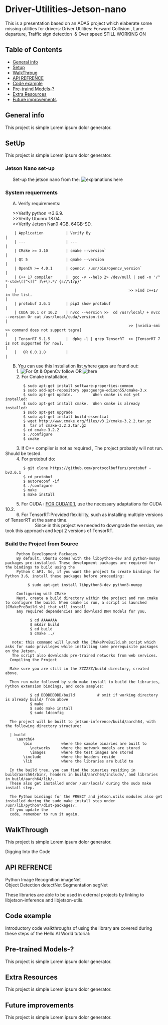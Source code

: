 # Driver-Utilities-Jetson-nano
This is a presentation based on an ADAS project which elaberate some missing utilities for drivers:
Driver Utilities: Forward Collision , Lane departure, Traffic sign detection  &amp; Over speed 
STILL WORKING ON

## Table of Contents
* [General info](#general-info)
* [Setup](#setup)
* [WalkThroug](#WalkThroug)
* [API REFRENCE](#API-REFERENCE)
* [Code example](#Code-example)
* [Pre-traind Models-?](#Pre-traind-Models-?)
* [Extra Resources](#Extra-Resources)
* [Future improvements](#Future-improvements)

## General info
This project is simple Lorem ipsum dolor generator.
## SetUp
This project is simple Lorem ipsum dolor generator.
	
  ### Jetson Nano set-up   

      Set-up the jetson nano from the: ![explanations here](https://developer.nvidia.com/embedded/learn/get-started-jetson-nano-devkit)       
  
  ### System requerments   

      A. Verify requirements:     

         >>Verify python =>3.6.9.             
         >>Verify  Ubunru 18.04.          
         >>Verify Jetson Nan0 4GB. 64GB-SD.          
       
        | Application          | Verify By                                                                                                                                 |
        | ---                  | ---                                                                                                                                       |
        | CMake >= 3.10        | cmake --version`                                                                                                                          |
        | Qt 5                 | qmake --version                                                                                                                           | 
        | OpenCV >= 4.0.1      | opencv: /usr/bin/opencv_version`                                                                                                          |
        | C++ 17 compiler      |  gcc -v --help 2> /dev/null | sed -n '/^ *-std=\([^<][^ ]\+\).*/ {s//\1/p}'                                                               |                                        
        |                                                  >> Find c++17 in the list.                                                                                      | 
        | protobuf 3.6.1       | pip3 show protobuf                                                                                                                        |
        | CUDA 10.1 or 10.2    | nvcc --version >>  cd /usr/local/ + nvcc --version Or cat /usr/local/cuda/version.txt                                                     |
                                                           >> [nvidia-smi >> command does not support tagra]                                                               |  
        | TensorRT 5.1.5       |  dpkg -l | grep TensorRT  >> [TensorRT 7 is not supported for now].                                                                       |
        |   OR 6.0.1.8         |                                                                                                                                           | 


      B. You can use this Installation list where gaps are found out:      
         1.  ![For Qt & OpenCv follow](#https://github.com/vietanhdev/open-adas) OR ![here](#https://github.com/vietanhdev/open-adas)  \
         2.  For Cmake installation, 

            $ sudo apt-get install software-properties-common
            $ sudo add-apt-repository ppa:george-edison55/cmake-3.x
            $ sudo apt-get update.         When cmake is not yet installed:
            $ sudo apt-get install cmake.  When cmake is already installed:
            $ sudo apt-get upgrade
            $ sudo apt-get install build-essential
            $ wget http://www.cmake.org/files/v3.2/cmake-3.2.2.tar.gz
            $  tar xf cmake-3.2.2.tar.gz
            $ cd cmake-3.2.2
            $ ./configure
            $ cmake

         3. If C++ compiler is not as required , The project probably will not run. Should be tested.  
         4. For protobuf do: 

            $ git clone https://github.com/protocolbuffers/protobuf -bv3.6.1 
            $ cd protobuf
            $ autoreconf -if  
            $ ./configure
            $ nake
            $ make install      
            
         5. For CUDA :  [FOR CUDA10.1](#https://medium.com/@exesse/cuda-10-1-installation-on-ubuntu-18-04-lts-d04f89287130), use the necessary adaptations for CUDA 10.2.  
         6. For TensorRT:Provided flexibility, such as installing multiple versions of TensorRT at the same time.    
                         Since in this project we needed to downgrade the version, we took this approach and kept 2 versions of TensorRT. 
    
   ### Build the Project from Source  

         Python Development Packages
         By default, Ubuntu comes with the libpython-dev and python-numpy packages pre-installed. These development packages are required for the bindings to build using the 
         Python C API. So, if you want the project to create bindings for Python 3.6, install these packages before proceeding:

              $ sudo apt-get install libpython3-dev python3-numpy

         Configuring with CMake
         Next, create a build directory within the project and run cmake to configure the build. When cmake is run, a script is launched (CMakePreBuild.sh) that will install 
         any required dependencies and download DNN models for you.

               $ cd AAAAAAA   
               $ mkdir build
               $ cd build
               $ cmake ../

       note: this command will launch the CMakePreBuild.sh script which asks for sudo privileges while installing some prerequisite packages on the Jetson. 
       The script also downloads pre-trained networks from web services.
      Compiling the Project

      Make sure you are still in the ZZZZZZ/build directory, created above.

      Then run make followed by sudo make install to build the libraries, Python extension bindings, and code samples:

               $ cd DDDDDDDDD/build          # omit if working directory is already build/ from above
               $ make
               $ sudo make install
               $ sudo ldconfig

      The project will be built to jetson-inference/build/aarch64, with the following directory structure:

      |-build
         \aarch64
            \bin             where the sample binaries are built to
               \networks     where the network models are stored
               \images       where the test images are stored
            \include         where the headers reside
            \lib             where the libraries are build to

      In the build tree, you can find the binaries residing in build/aarch64/bin/, headers in build/aarch64/include/, and libraries in build/aarch64/lib/. 
      These also get installed under /usr/local/ during the sudo make install step.

      The Python bindings for the PRGECT and jetson.utils modules also get installed during the sudo make install step under /usr/lib/python*/dist-packages/. 
      If you update the 
      code, remember to run it again.
 
 ## WalkThrough
This project is simple Lorem ipsum dolor generator.
		    
   Digging Into the Code

## API REFRENCE
Python
  Image Recognition 	imageNet 	
  Object Detection 	 	detectNet
  Segmentation 	 	    segNet

  These libraries are able to be used in external projects by linking to libjetson-inference and libjetson-utils.

## Code example
  Introductory code walkthroughs of using the library are covered during these steps of the Hello AI World tutorial:
  
## Pre-trained Models-?
This project is simple Lorem ipsum dolor generator.

## Extra Resources
This project is simple Lorem ipsum dolor generator.

## Future improvements
This project is simple Lorem ipsum dolor generator.
	

  
    
    

